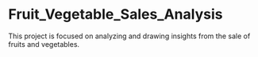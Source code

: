 # Fruit_Vegetable_Sales_Analysis
This project is focused on analyzing and drawing insights from the sale of fruits and vegetables.
